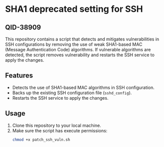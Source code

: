 # SHA1 deprecated setting for SSH

## QID-38909
This repository contains a script that detects and mitigates vulnerabilities in SSH configurations by removing the use of weak SHA1-based MAC (Message Authentication Code) algorithms. If vulnerable algorithms are detected, the script removes vulnerability and restarts the SSH service to apply the changes.

## Features

- Detects the use of SHA1-based MAC algorithms in SSH configuration.
- Backs up the existing SSH configuration file (`sshd_config`).
- Restarts the SSH service to apply the changes.

## Usage

1. Clone this repository to your local machine.
2. Make sure the script has execute permissions:
   ```bash
   chmod +x patch_ssh_vuln.sh
